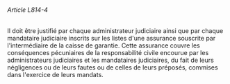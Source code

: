 ###### Article L814-4

Il doit être justifié par chaque administrateur judiciaire ainsi que par chaque mandataire judiciaire inscrits sur les listes d'une assurance souscrite par l'intermédiaire de la caisse de garantie. Cette assurance couvre les conséquences pécuniaires de la responsabilité civile encourue par les administrateurs judiciaires et les mandataires judiciaires, du fait de leurs négligences ou de leurs fautes ou de celles de leurs préposés, commises dans l'exercice de leurs mandats.

